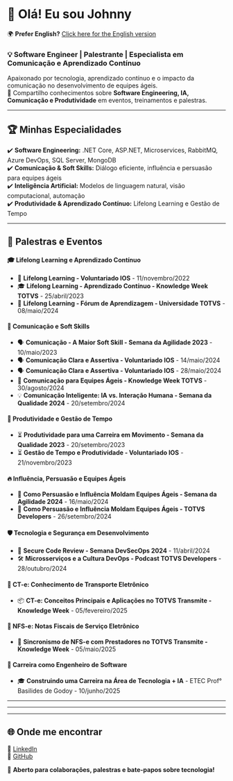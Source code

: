 # 👋 Olá! Eu sou Johnny

🌍 **Prefer English?** [Click here for the English version](README.en.md)  

### 💡 Software Engineer | Palestrante | Especialista em Comunicação e Aprendizado Contínuo

Apaixonado por tecnologia, aprendizado contínuo e o impacto da comunicação no desenvolvimento de equipes ágeis.   
🚀 Compartilho conhecimentos sobre **Software Engineering, IA, Comunicação e Produtividade** em eventos, treinamentos e palestras.

---

## 🏆 **Minhas Especialidades**  
✔️ **Software Engineering:** .NET Core, ASP.NET, Microservices, RabbitMQ, Azure DevOps, SQL Server, MongoDB  
✔️ **Comunicação & Soft Skills:** Diálogo eficiente, influência e persuasão para equipes ágeis  
✔️ **Inteligência Artificial:** Modelos de linguagem natural, visão computacional, automação  
✔️ **Produtividade & Aprendizado Contínuo:** Lifelong Learning e Gestão de Tempo  

---

## 🎤 **Palestras e Eventos**  

#### 🎓 **Lifelong Learning e Aprendizado Contínuo**  
- 🏫 **Lifelong Learning - Voluntariado IOS** - 11/novembro/2022  
- 🎓 **Lifelong Learning - Aprendizado Contínuo - Knowledge Week TOTVS** - 25/abril/2023  
- 🏫 **Lifelong Learning - Fórum de Aprendizagem - Universidade TOTVS** - 08/maio/2024  

#### 💬 **Comunicação e Soft Skills**  
- 🗣️ **Comunicação - A Maior Soft Skill - Semana da Agilidade 2023** - 10/maio/2023  
- 🗣️ **Comunicação Clara e Assertiva - Voluntariado IOS** - 14/maio/2024  
- 🗣️ **Comunicação Clara e Assertiva - Voluntariado IOS** - 28/maio/2024  
- 🎤 **Comunicação para Equipes Ágeis - Knowledge Week TOTVS** - 30/agosto/2024  
- 💡 **Comunicação Inteligente: IA vs. Interação Humana - Semana da Qualidade 2024** - 20/setembro/2024  

#### 🚀 **Produtividade e Gestão de Tempo**  
- ⏳ **Produtividade para uma Carreira em Movimento - Semana da Qualidade 2023** - 20/setembro/2023  
- ⏳ **Gestão de Tempo e Produtividade - Voluntariado IOS** - 21/novembro/2023  

#### 🔥 **Influência, Persuasão e Equipes Ágeis**  
- 🎯 **Como Persuasão e Influência Moldam Equipes Ágeis - Semana da Agilidade 2024** - 16/maio/2024  
- 🎯 **Como Persuasão e Influência Moldam Equipes Ágeis - TOTVS Developers** - 26/setembro/2024  

#### 🛡️ **Tecnologia e Segurança em Desenvolvimento**  
- 🔐 **Secure Code Review - Semana DevSecOps 2024** - 11/abril/2024  
- 🛠️ **Microsserviços e a Cultura DevOps - Podcast TOTVS Developers** - 28/outubro/2024  

#### 🚛 **CT-e: Conhecimento de Transporte Eletrônico**  
- 📦 **CT-e: Conceitos Principais e Aplicações no TOTVS Transmite - Knowledge Week** - 05/fevereiro/2025    

#### 🧾 **NFS-e: Notas Fiscais de Serviço Eletrônico**  
- 📝 **Sincronismo de NFS-e com Prestadores no TOTVS Transmite - Knowledge Week** - 05/maio/2025

#### 💼 **Carreira como Engenheiro de Software**
- 🎓 **Construindo uma Carreira na Área de Tecnologia + IA** - ETEC Prof° Basilides de Godoy - 10/junho/2025

---

---

---

## 🌐 **Onde me encontrar**  
🔗 [LinkedIn](https://br.linkedin.com/in/johnnye31dockhorn)  
🔗 [GitHub](https://github.com/JohnnyDockhorn)    

📩 **Aberto para colaborações, palestras e bate-papos sobre tecnologia!**  

